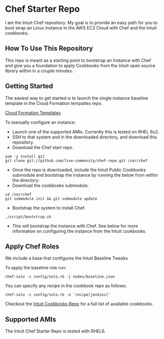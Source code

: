 Chef Starter Repo
=================

I am the Intuit Chef repository.  My goal is to provide an easy path for you to boot strap an Linux instance in the AWS EC2 Cloud with Chef and the Intuit cookbooks.

How To Use This Repository
--------------------------

This repo is meant as a starting point to bootstrap an Instance with Chef and give you a foundation to apply Cookbooks from the Intuit open source library within in a couple minutes.

Getting Started
---------------

The easiest way to get started is to launch the single instance baseline template in the Cloud Formation tempaltes repo.

[Cloud Formation Templates](https://github.com/live-community/cloud_formation_templates)

To manually configure an instance:

* Launch one of the supported AMIs.  Currently this is tested on RHEL 6u2.
* SSH to that system and in the downloaded directory, and download this repository.
* Download the Chef start repo.

```
yum -y install git
git clone git://github.com/live-community/chef-repo.git /var/chef
```

* Once the repo is downloaded, include the Intuit Public Cookbooks submodule and bootstrap the instance by running the below from within the directory:
* Download the cookbooks submodule.

```
cd /var/chef
git submodule init && git submodule update
```

* Bootstrap the system to install Chef.

```
./script/bootstrap.sh
```

* This will bootstrap the Instance with Chef.  See below for more information on configuring the instance from the Intuit cookbooks.

Apply Chef Roles
----------------

We include a base that configures the Intuit Baseline Tweaks

To apply the baseline role run:

```
chef-solo -c config/solo.rb -j nodes/baseline.json
```

You can specify any recipe in the cookbook repo as follows:

```
chef-solo -c config/solo.rb -o 'recipe[jenkins]'
```

Checkout the [Intuit Cookbooks Repo](https://github.com/live-community/cookbooks) for a full list of available cookbooks.

Supported AMIs
--------------

The Intuit Chef Starter Repo is tested with RHEL6.
